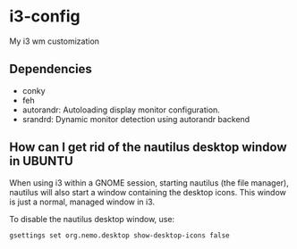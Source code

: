 # i3-config
My i3 wm customization

## Dependencies

- conky
- feh
- autorandr: Autoloading display monitor configuration.
- srandrd: Dynamic monitor detection using autorandr backend

## How can I get rid of the nautilus desktop window in UBUNTU

When using i3 within a GNOME session, starting nautilus (the file manager), nautilus will also start a window containing the desktop icons. This window is just a normal, managed window in i3.

To disable the nautilus desktop window, use:

```bash
gsettings set org.nemo.desktop show-desktop-icons false
```
